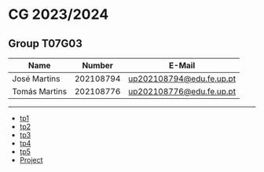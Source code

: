 # CG 2023/2024

## Group T07G03
| Name             | Number    | E-Mail                   |
| ---------------- | --------- | ------------------------ |
| José Martins     | 202108794 | up202108794@edu.fe.up.pt |
| Tomás Martins    | 202108776 | up202108776@edu.fe.up.pt |

----

  - [tp1](tp1/README.md)
  - [tp2](tp2/README.md)
  - [tp3](tp3/README.md)
  - [tp4](tp4/README.md)
  - [tp5](tp5/README.md)
  - [Project](proj/README.md)
